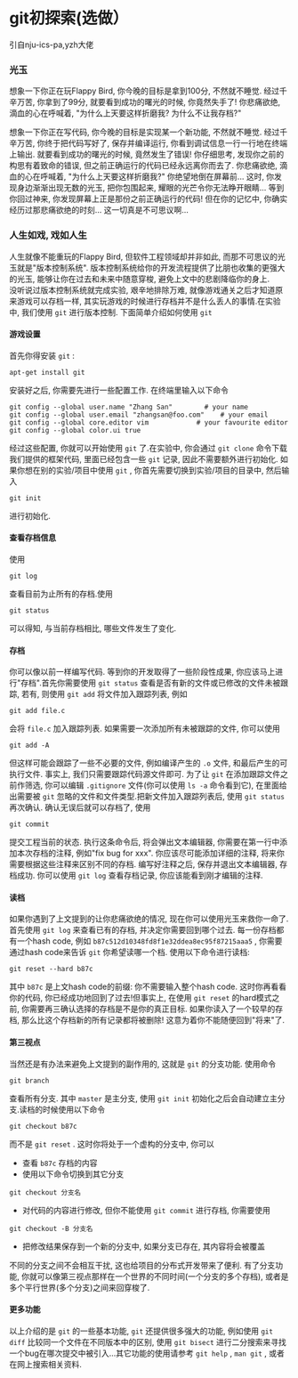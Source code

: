 # git初探索(选做）

引自nju-ics-pa,yzh大佬

### **光玉**

想象一下你正在玩Flappy Bird, 你今晚的目标是拿到100分, 不然就不睡觉. 经过千辛万苦, 你拿到了99分, 就要看到成功的曙光的时候, 你竟然失手了! 你悲痛欲绝, 滴血的心在呼喊着, "为什么上天要这样折磨我? 为什么不让我存档?"

想象一下你正在写代码, 你今晚的目标是实现某一个新功能, 不然就不睡觉. 经过千辛万苦, 你终于把代码写好了, 保存并编译运行, 你看到调试信息一行一行地在终端上输出. 就要看到成功的曙光的时候, 竟然发生了错误! 你仔细思考, 发现你之前的构思有着致命的错误, 但之前正确运行的代码已经永远离你而去了. 你悲痛欲绝, 滴血的心在呼喊着, "为什么上天要这样折磨我?" 你绝望地倒在屏幕前... 这时, 你发现身边渐渐出现无数的光玉, 把你包围起来, 耀眼的光芒令你无法睁开眼睛... 等到你回过神来, 你发现屏幕上正是那份之前正确运行的代码! 但在你的记忆中, 你确实经历过那悲痛欲绝的时刻... 这一切真是不可思议啊...

### **人生如戏, 戏如人生**

人生就像不能重玩的Flappy Bird, 但软件工程领域却并非如此, 而那不可思议的光玉就是"版本控制系统". 版本控制系统给你的开发流程提供了比朋也收集的更强大的光玉, 能够让你在过去和未来中随意穿梭, 避免上文中的悲剧降临你的身上.\
没听说过版本控制系统就完成实验, 艰辛地排除万难, 就像游戏通关之后才知道原来游戏可以存档一样, 其实玩游戏的时候进行存档并不是什么丢人的事情.在实验中, 我们使用 `git` 进行版本控制. 下面简单介绍如何使用 `git`

#### **游戏设置**

首先你得安装 `git` :

```
apt-get install git
```

安装好之后, 你需要先进行一些配置工作. 在终端里输入以下命令

```
git config --global user.name "Zhang San"        # your name
git config --global user.email "zhangsan@foo.com"    # your email
git config --global core.editor vim            # your favourite editor
git config --global color.ui true
```

经过这些配置, 你就可以开始使用 `git` 了.在实验中, 你会通过 `git clone` 命令下载我们提供的框架代码, 里面已经包含一些 `git` 记录, 因此不需要额外进行初始化. 如果你想在别的实验/项目中使用 `git` , 你首先需要切换到实验/项目的目录中, 然后输入

```
git init
```

进行初始化.

#### **查看存档信息**

使用

```
git log
```

查看目前为止所有的存档.使用

```
git status
```

可以得知, 与当前存档相比, 哪些文件发生了变化.

#### **存档**

你可以像以前一样编写代码. 等到你的开发取得了一些阶段性成果, 你应该马上进行"存档".首先你需要使用 `git status` 查看是否有新的文件或已修改的文件未被跟踪, 若有, 则使用 `git add` 将文件加入跟踪列表, 例如

```
git add file.c
```

会将 `file.c` 加入跟踪列表. 如果需要一次添加所有未被跟踪的文件, 你可以使用

```
git add -A
```

但这样可能会跟踪了一些不必要的文件, 例如编译产生的 `.o` 文件, 和最后产生的可执行文件. 事实上, 我们只需要跟踪代码源文件即可. 为了让 `git` 在添加跟踪文件之前作筛选, 你可以编辑 `.gitignore` 文件(你可以使用 `ls -a` 命令看到它), 在里面给出需要被 `git` 忽略的文件和文件类型.把新文件加入跟踪列表后, 使用 `git status` 再次确认. 确认无误后就可以存档了, 使用

```
git commit
```

提交工程当前的状态. 执行这条命令后, 将会弹出文本编辑器, 你需要在第一行中添加本次存档的注释, 例如"fix bug for xxx". 你应该尽可能添加详细的注释, 将来你需要根据这些注释来区别不同的存档. 编写好注释之后, 保存并退出文本编辑器, 存档成功. 你可以使用 `git log` 查看存档记录, 你应该能看到刚才编辑的注释.

#### **读档**

如果你遇到了上文提到的让你悲痛欲绝的情况, 现在你可以使用光玉来救你一命了. 首先使用 `git log` 来查看已有的存档, 并决定你需要回到哪个过去. 每一份存档都有一个hash code, 例如 `b87c512d10348fd8f1e32ddea8ec95f87215aaa5` , 你需要通过hash code来告诉 `git` 你希望读哪一个档. 使用以下命令进行读档:

```
git reset --hard b87c
```

其中 `b87c` 是上文hash code的前缀: 你不需要输入整个hash code. 这时你再看看你的代码, 你已经成功地回到了过去!但事实上, 在使用 `git reset` 的hard模式之前, 你需要再三确认选择的存档是不是你的真正目标. 如果你读入了一个较早的存档, 那么比这个存档新的所有记录都将被删除! 这意为着你不能随便回到"将来"了.

#### **第三视点**

当然还是有办法来避免上文提到的副作用的, 这就是 `git` 的分支功能. 使用命令

```
git branch
```

查看所有分支. 其中 `master` 是主分支, 使用 `git init` 初始化之后会自动建立主分支.读档的时候使用以下命令

```
git checkout b87c
```

而不是 `git reset` . 这时你将处于一个虚构的分支中, 你可以

* 查看 `b87c` 存档的内容
* 使用以下命令切换到其它分支

```
git checkout 分支名
```

* 对代码的内容进行修改, 但你不能使用 `git commit` 进行存档, 你需要使用

```
git checkout -B 分支名
```

* 把修改结果保存到一个新的分支中, 如果分支已存在, 其内容将会被覆盖

不同的分支之间不会相互干扰, 这也给项目的分布式开发带来了便利. 有了分支功能, 你就可以像第三视点那样在一个世界的不同时间(一个分支的多个存档), 或者是多个平行世界(多个分支)之间来回穿梭了.

#### **更多功能**

以上介绍的是 `git` 的一些基本功能, `git` 还提供很多强大的功能, 例如使用 `git diff` 比较同一个文件在不同版本中的区别, 使用 `git bisect` 进行二分搜索来寻找一个bug在哪次提交中被引入...其它功能的使用请参考 `git help` , `man git` , 或者在网上搜索相关资料.
